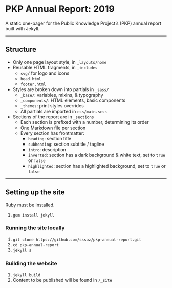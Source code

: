 # PKP Annual Report: 2019

A static one-pager for the Public Knowledge Project’s (PKP) annual report built with Jekyll.

--- 

## Structure 

- Only one page layout style, in `_layouts/home`
- Reusable HTML fragments, in `_includes`
  - `svg/` for logo and icons 
  - `head.html`
  - `footer.html`
- Styles are broken down into partials in `_sass/`
  - `_base/`: variables, mixins, & typography 
  - `_components/`: HTML elements, basic components
  - `_themes`: print styles overrides 
  - All partials are imported in `css/main.scss`
- Sections of the report are in `_sections`
  - Each section is prefixed with a number, determining its order
  - One Markdown file per section
  - Every section has frontmatter: 
    - `heading`: section title
    - `subheading`: section subtitle / tagline
    - `intro`: description 
    - `inverted`: section has a dark background & white text, set to `true` or `false`
    - `highlighted`: section has a highlighted background, set to `true` or `false`

---

## Setting up the site

Ruby must be installed.

1. `gem install jekyll`

### Running the site locally

1. `git clone https://github.com/sssoz/pkp-annual-report.git`
2. `cd pkp-annual-report`
3. `jekyll s`

### Building the website

1. `jekyll build`
2. Content to be published will be found in `/_site`
